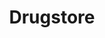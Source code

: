 ---
title: "Drugstore"
url: /ciudad-autonoma-de-buenos-aires/drugstore-avenida-cordoba/
shop: Drogerie
---